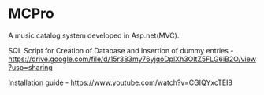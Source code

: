 # MCPro
A music catalog system developed in Asp.net(MVC).

SQL Script for Creation of Database and Insertion of dummy entries - https://drive.google.com/file/d/15r383my76yjqoDplXh3OltZ5FLG6iB2O/view?usp=sharing

Installation guide - https://www.youtube.com/watch?v=CGIQYxcTEI8
